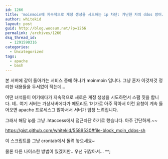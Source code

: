 ```yaml
---
id: 1266
title: 'moinmoin에 지속적으로 계정 생성을 시도하는 ip 차단: 가난한 자의 ddos 방어..'
author: whitekid
layout: post
guid: http://blog.woosum.net/?p=1266
permalink: /archives/1266
dsq_thread_id:
  - 1291590316
categories:
  - Uncategorized
tags:
  - apache
  - bash
---
```

본 서버에 같이 돌아가는 서비스 중에 하나가 moinmoin 입니다. 그냥 혼자 이것저것 정리한 내용들을 두서없이 적는데...

어떤 녀석들이 여기에다가 지속적으로 새로운 계정 생성을 시도하면서 스팸 짓을 합니다. 녜.. 여기 서버는 가상서버에다가 메모리도 1기가로 아주 작아서 이런 요청이 계속 들어오면 apache 프로세스그 많아서서 서버가 엄청 느려집니다.

그래서 해당 ip를 그냥 .htaccess에서 접근차단 하기로 했습니다. 아주 간단하게.~~

https://gist.github.com/whitekid/5589530#file-block_moin_ddos-sh

이 스크립트를 그냥 crontab에서 돌려 놓으세요~

물론 다른 나이스한 방법이 있겠지만.. 우선 귀찮아서... ^^;
